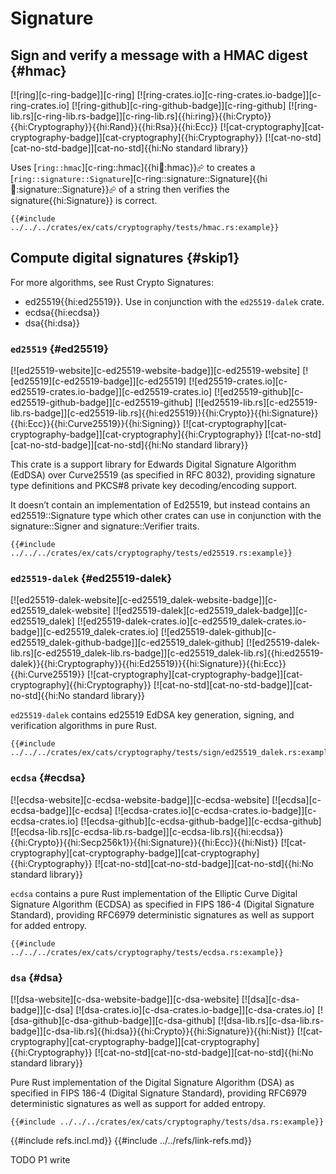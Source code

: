 # Signature

## Sign and verify a message with a HMAC digest {#hmac}

[![ring][c-ring-badge]][c-ring] [![ring-crates.io][c-ring-crates.io-badge]][c-ring-crates.io] [![ring-github][c-ring-github-badge]][c-ring-github] [![ring-lib.rs][c-ring-lib.rs-badge]][c-ring-lib.rs]{{hi:ring}}{{hi:Crypto}}{{hi:Cryptography}}{{hi:Rand}}{{hi:Rsa}}{{hi:Ecc}} [![cat-cryptography][cat-cryptography-badge]][cat-cryptography]{{hi:Cryptography}} [![cat-no-std][cat-no-std-badge]][cat-no-std]{{hi:No standard library}}

Uses [`ring::hmac`][c-ring::hmac]{{hi:ring::hmac}}⮳ to creates a [`ring::signature::Signature`][c-ring::signature::Signature]{{hi:ring::signature::Signature}}⮳ of a string then verifies the signature{{hi:Signature}} is correct.

```rust,editable
{{#include ../../../crates/ex/cats/cryptography/tests/hmac.rs:example}}
```

## Compute digital signatures {#skip1}

For more algorithms, see Rust Crypto Signatures:

- ed25519{{hi:ed25519}}. Use in conjunction with the `ed25519-dalek` crate.
- ecdsa{{hi:ecdsa}}
- dsa{{hi:dsa}}

### `ed25519` {#ed25519}

[![ed25519-website][c-ed25519-website-badge]][c-ed25519-website] [![ed25519][c-ed25519-badge]][c-ed25519] [![ed25519-crates.io][c-ed25519-crates.io-badge]][c-ed25519-crates.io] [![ed25519-github][c-ed25519-github-badge]][c-ed25519-github] [![ed25519-lib.rs][c-ed25519-lib.rs-badge]][c-ed25519-lib.rs]{{hi:ed25519}}{{hi:Crypto}}{{hi:Signature}}{{hi:Ecc}}{{hi:Curve25519}}{{hi:Signing}} [![cat-cryptography][cat-cryptography-badge]][cat-cryptography]{{hi:Cryptography}} [![cat-no-std][cat-no-std-badge]][cat-no-std]{{hi:No standard library}}

This crate is a support library for Edwards Digital Signature Algorithm (EdDSA) over Curve25519 (as specified in RFC 8032), providing signature type definitions and PKCS#8 private key decoding/encoding support.

It doesn’t contain an implementation of Ed25519, but instead contains an ed25519::Signature type which other crates can use in conjunction with the signature::Signer and signature::Verifier traits.

```rust,editable
{{#include ../../../crates/ex/cats/cryptography/tests/ed25519.rs:example}}
```

### `ed25519-dalek` {#ed25519-dalek}

[![ed25519-dalek-website][c-ed25519_dalek-website-badge]][c-ed25519_dalek-website] [![ed25519-dalek][c-ed25519_dalek-badge]][c-ed25519_dalek] [![ed25519-dalek-crates.io][c-ed25519_dalek-crates.io-badge]][c-ed25519_dalek-crates.io] [![ed25519-dalek-github][c-ed25519_dalek-github-badge]][c-ed25519_dalek-github] [![ed25519-dalek-lib.rs][c-ed25519_dalek-lib.rs-badge]][c-ed25519_dalek-lib.rs]{{hi:ed25519-dalek}}{{hi:Cryptography}}{{hi:Ed25519}}{{hi:Signature}}{{hi:Ecc}}{{hi:Curve25519}} [![cat-cryptography][cat-cryptography-badge]][cat-cryptography]{{hi:Cryptography}} [![cat-no-std][cat-no-std-badge]][cat-no-std]{{hi:No standard library}}

`ed25519-dalek` contains ed25519 EdDSA key generation, signing, and verification algorithms in pure Rust.

```rust,editable
{{#include ../../../crates/ex/cats/cryptography/tests/sign/ed25519_dalek.rs:example}}
```

### `ecdsa` {#ecdsa}

[![ecdsa-website][c-ecdsa-website-badge]][c-ecdsa-website] [![ecdsa][c-ecdsa-badge]][c-ecdsa] [![ecdsa-crates.io][c-ecdsa-crates.io-badge]][c-ecdsa-crates.io] [![ecdsa-github][c-ecdsa-github-badge]][c-ecdsa-github] [![ecdsa-lib.rs][c-ecdsa-lib.rs-badge]][c-ecdsa-lib.rs]{{hi:ecdsa}}{{hi:Crypto}}{{hi:Secp256k1}}{{hi:Signature}}{{hi:Ecc}}{{hi:Nist}} [![cat-cryptography][cat-cryptography-badge]][cat-cryptography]{{hi:Cryptography}} [![cat-no-std][cat-no-std-badge]][cat-no-std]{{hi:No standard library}}

`ecdsa` contains a pure Rust implementation of the Elliptic Curve Digital Signature Algorithm (ECDSA) as specified in FIPS 186-4 (Digital Signature Standard), providing RFC6979 deterministic signatures as well as support for added entropy.

```rust,editable
{{#include ../../../crates/ex/cats/cryptography/tests/ecdsa.rs:example}}
```

### `dsa` {#dsa}

[![dsa-website][c-dsa-website-badge]][c-dsa-website] [![dsa][c-dsa-badge]][c-dsa] [![dsa-crates.io][c-dsa-crates.io-badge]][c-dsa-crates.io] [![dsa-github][c-dsa-github-badge]][c-dsa-github] [![dsa-lib.rs][c-dsa-lib.rs-badge]][c-dsa-lib.rs]{{hi:dsa}}{{hi:Crypto}}{{hi:Signature}}{{hi:Nist}} [![cat-cryptography][cat-cryptography-badge]][cat-cryptography]{{hi:Cryptography}} [![cat-no-std][cat-no-std-badge]][cat-no-std]{{hi:No standard library}}

Pure Rust implementation of the Digital Signature Algorithm (DSA) as specified in FIPS 186-4 (Digital Signature Standard), providing RFC6979 deterministic
signatures as well as support for added entropy.

```rust,editable
{{#include ../../../crates/ex/cats/cryptography/tests/dsa.rs:example}}
```

{{#include refs.incl.md}}
{{#include ../../refs/link-refs.md}}

<div class="hidden">
TODO P1 write
</div>
